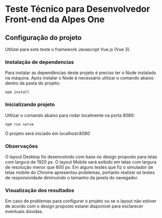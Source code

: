 # Teste Técnico para Desenvolvedor Front-end da Alpes One

## Configuração do projeto
Utilizei para este teste o framework Javascript Vue.js (Vue 3).

### Instalação de dependencias
Para instalar as dependências deste projeto é preciso ter o Node instalado na máquina.
Após instalar o Node é necessário utilizar o comando abaixo dentro da pasta do projeto:
```
npm install
```

### Inicializando projeto 
Utilizar o comando abaixo para rodar localmente na porta 8080:
```
npm run serve
```
O projeto será iniciado em localhost:8080

### Observações 
O layout Desktop foi desenvolvido com base no design proposto para telas com largura de 1920 px. 
O layout Mobile será exibido em telas com largura de resolução menor que 600 px. 
Em alguns testes que fiz o simulador de telas mobile do Chrome apresentou problemas, portanto realizei os testes de responsividade diminuindo o tamanho da janela do navegador. 

### Visualização dos resultados
Em caso de problemas para configurar o projeto ou se o layout não estiver de acordo com o design proposto estarei disponível para esclarecer eventuais dúvidas. 


